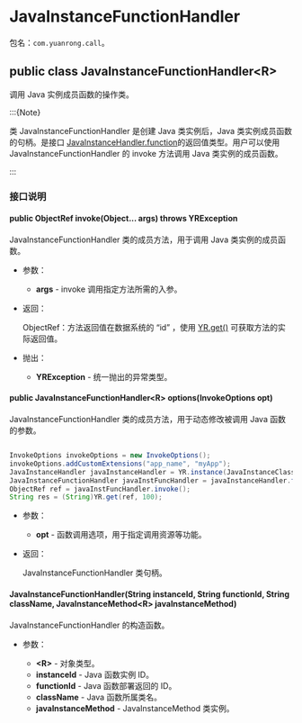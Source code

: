 # JavaInstanceFunctionHandler

包名：`com.yuanrong.call`。

## public class JavaInstanceFunctionHandler&lt;R>

调用 Java 实例成员函数的操作类。

:::{Note}

类 JavaInstanceFunctionHandler 是创建 Java 类实例后，Java 类实例成员函数的句柄。是接口 [JavaInstanceHandler.function](JavaInstanceHandler.md)的返回值类型。用户可以使用 JavaInstanceFunctionHandler 的 invoke 方法调用 Java 类实例的成员函数。

:::

### 接口说明

#### public ObjectRef invoke(Object... args) throws YRException

JavaInstanceFunctionHandler 类的成员方法，用于调用 Java 类实例的成员函数。

- 参数：

   - **args** - invoke 调用指定方法所需的入参。

- 返回：

    ObjectRef：方法返回值在数据系统的 “id” ，使用 [YR.get()](get.md) 可获取方法的实际返回值。

- 抛出：

   - **YRException** - 统一抛出的异常类型。

#### public JavaInstanceFunctionHandler&lt;R&gt; options(InvokeOptions opt)

JavaInstanceFunctionHandler 类的成员方法，用于动态修改被调用 Java 函数的参数。

```java

InvokeOptions invokeOptions = new InvokeOptions();
invokeOptions.addCustomExtensions("app_name", "myApp");
JavaInstanceHandler javaInstanceHandler = YR.instance(JavaInstanceClass.of("com.example.YrlibHandler$MyYRApp")).setUrn("sn:cn:yrk:12345678901234561234567890123456:function:0-opc-opc:$latest").invoke();
JavaInstanceFunctionHandler javaInstFuncHandler = javaInstanceHandler.function(JavaInstanceMethod.of("smallCall", String.class)).options(invokeOptions);
ObjectRef ref = javaInstFuncHandler.invoke();
String res = (String)YR.get(ref, 100);
```

- 参数：

   - **opt** - 函数调用选项，用于指定调用资源等功能。

- 返回：

   JavaInstanceFunctionHandler 类句柄。

#### JavaInstanceFunctionHandler(String instanceId, String functionId, String className, JavaInstanceMethod&lt;R&gt; javaInstanceMethod)

JavaInstanceFunctionHandler 的构造函数。

- 参数：

   - **&lt;R&gt;** - 对象类型。
   - **instanceId** - Java 函数实例 ID。
   - **functionId** - Java 函数部署返回的 ID。
   - **className** - Java 函数所属类名。
   - **javaInstanceMethod** - JavaInstanceMethod 类实例。
